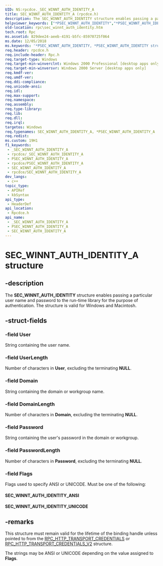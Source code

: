 ```yaml
---
UID: NS:rpcdce._SEC_WINNT_AUTH_IDENTITY_A
title: SEC_WINNT_AUTH_IDENTITY_A (rpcdce.h)
description: The SEC_WINNT_AUTH_IDENTITY structure enables passing a particular user name and password to the run-time library for the purpose of authentication. The structure is valid for Windows and Macintosh.
helpviewer_keywords: ["*PSEC_WINNT_AUTH_IDENTITY","*PSEC_WINNT_AUTH_IDENTITY structure [RPC]","*PSEC_WINNT_AUTH_IDENTITY_A","SEC_WINNT_AUTH_IDENTITY","SEC_WINNT_AUTH_IDENTITY structure [RPC]","SEC_WINNT_AUTH_IDENTITY_A","SEC_WINNT_AUTH_IDENTITY_ANSI","SEC_WINNT_AUTH_IDENTITY_UNICODE","SEC_WINNT_AUTH_IDENTITY_W","_SEC_WINNT_AUTH_IDENTITY_A","_SEC_WINNT_AUTH_IDENTITY_W","_rpc_sec_winnt_auth_identity","rpc.sec_winnt_auth_identity","rpcdce/*PSEC_WINNT_AUTH_IDENTITY","rpcdce/SEC_WINNT_AUTH_IDENTITY"]
old-location: rpc\sec_winnt_auth_identity.htm
tech.root: Rpc
ms.assetid: 829dee24-aeeb-4191-b5fc-85970725f064
ms.date: 12/05/2018
ms.keywords: '*PSEC_WINNT_AUTH_IDENTITY, *PSEC_WINNT_AUTH_IDENTITY structure [RPC], *PSEC_WINNT_AUTH_IDENTITY_A, SEC_WINNT_AUTH_IDENTITY, SEC_WINNT_AUTH_IDENTITY structure [RPC], SEC_WINNT_AUTH_IDENTITY_A, SEC_WINNT_AUTH_IDENTITY_ANSI, SEC_WINNT_AUTH_IDENTITY_UNICODE, SEC_WINNT_AUTH_IDENTITY_W, _SEC_WINNT_AUTH_IDENTITY_A, _SEC_WINNT_AUTH_IDENTITY_W, _rpc_sec_winnt_auth_identity, rpc.sec_winnt_auth_identity, rpcdce/*PSEC_WINNT_AUTH_IDENTITY, rpcdce/SEC_WINNT_AUTH_IDENTITY'
req.header: rpcdce.h
req.include-header: Rpc.h
req.target-type: Windows
req.target-min-winverclnt: Windows 2000 Professional [desktop apps only]
req.target-min-winversvr: Windows 2000 Server [desktop apps only]
req.kmdf-ver: 
req.umdf-ver: 
req.ddi-compliance: 
req.unicode-ansi: 
req.idl: 
req.max-support: 
req.namespace: 
req.assembly: 
req.type-library: 
req.lib: 
req.dll: 
req.irql: 
targetos: Windows
req.typenames: SEC_WINNT_AUTH_IDENTITY_A, *PSEC_WINNT_AUTH_IDENTITY_A
req.redist: 
ms.custom: 19H1
f1_keywords:
 - _SEC_WINNT_AUTH_IDENTITY_A
 - rpcdce/_SEC_WINNT_AUTH_IDENTITY_A
 - PSEC_WINNT_AUTH_IDENTITY_A
 - rpcdce/PSEC_WINNT_AUTH_IDENTITY_A
 - SEC_WINNT_AUTH_IDENTITY_A
 - rpcdce/SEC_WINNT_AUTH_IDENTITY_A
dev_langs:
 - c++
topic_type:
 - APIRef
 - kbSyntax
api_type:
 - HeaderDef
api_location:
 - Rpcdce.h
api_name:
 - _SEC_WINNT_AUTH_IDENTITY_A
 - PSEC_WINNT_AUTH_IDENTITY_A
 - SEC_WINNT_AUTH_IDENTITY_A
---
```


# SEC_WINNT_AUTH_IDENTITY_A structure


## -description

The 
<b>SEC_WINNT_AUTH_IDENTITY</b> structure enables passing a particular user name and password to the run-time library for the purpose of authentication. The structure is valid for Windows and Macintosh.

## -struct-fields

### -field User

String containing the user name.

### -field UserLength

Number of characters in <b>User</b>, excluding the terminating <b>NULL</b>.

### -field Domain

String containing the domain  or workgroup name.

### -field DomainLength

Number of characters in <b>Domain</b>, excluding the terminating <b>NULL</b>.

### -field Password

String containing the user's password in the domain or workgroup.

### -field PasswordLength

Number of characters in <b>Password</b>, excluding the terminating <b>NULL</b>.

### -field Flags

Flags used to specify ANSI or UNICODE. Must be one of the following:

<a id="SEC_WINNT_AUTH_IDENTITY_ANSI"></a>
<a id="sec_winnt_auth_identity_ansi"></a>


#### SEC_WINNT_AUTH_IDENTITY_ANSI

<a id="SEC_WINNT_AUTH_IDENTITY_UNICODE"></a>
<a id="sec_winnt_auth_identity_unicode"></a>


#### SEC_WINNT_AUTH_IDENTITY_UNICODE

## -remarks

This structure must remain valid for the lifetime of the binding handle unless pointed to from the <a href="/windows/desktop/api/rpcdce/ns-rpcdce-rpc_http_transport_credentials_a">RPC_HTTP_TRANSPORT_CREDENTIALS</a> or <a href="/windows/desktop/api/rpcdce/ns-rpcdce-rpc_http_transport_credentials_v2_a">RPC_HTTP_TRANSPORT_CREDENTIALS_V2</a> structure.

The strings may be ANSI or UNICODE depending on the value assigned to <b>Flags</b>.

